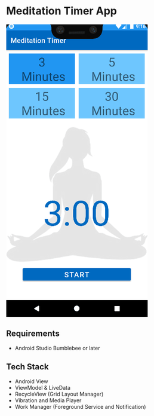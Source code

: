 # Meditation Timer App
![](screenshots/meditation_timer_screenshot_animation.gif)

## Requirements
- Android Studio Bumblebee or later

## Tech Stack
- Android View
- ViewModel & LiveData
- RecycleView (Grid Layout Manager)
- Vibration and Media Player
- Work Manager (Foreground Service and Notification)


